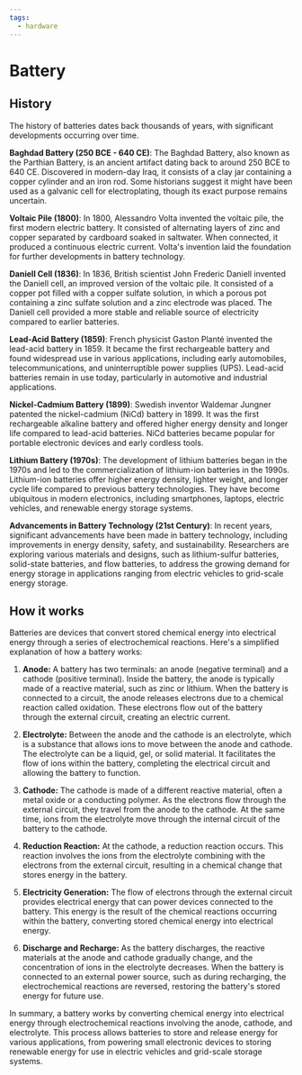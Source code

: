 ```yaml
---
tags:
  - hardware
---
```


# Battery

## History

The history of batteries dates back thousands of years, with significant developments occurring over time.

**Baghdad Battery (250 BCE - 640 CE)**: The Baghdad Battery, also known as the Parthian Battery, is an ancient artifact dating back to around 250 BCE to 640 CE. Discovered in modern-day Iraq, it consists of a clay jar containing a copper cylinder and an iron rod. Some historians suggest it might have been used as a galvanic cell for electroplating, though its exact purpose remains uncertain.

**Voltaic Pile (1800)**: In 1800, Alessandro Volta invented the voltaic pile, the first modern electric battery. It consisted of alternating layers of zinc and copper separated by cardboard soaked in saltwater. When connected, it produced a continuous electric current. Volta's invention laid the foundation for further developments in battery technology.

**Daniell Cell (1836)**: In 1836, British scientist John Frederic Daniell invented the Daniell cell, an improved version of the voltaic pile. It consisted of a copper pot filled with a copper sulfate solution, in which a porous pot containing a zinc sulfate solution and a zinc electrode was placed. The Daniell cell provided a more stable and reliable source of electricity compared to earlier batteries.

**Lead-Acid Battery (1859)**: French physicist Gaston Planté invented the lead-acid battery in 1859. It became the first rechargeable battery and found widespread use in various applications, including early automobiles, telecommunications, and uninterruptible power supplies (UPS). Lead-acid batteries remain in use today, particularly in automotive and industrial applications.

**Nickel-Cadmium Battery (1899)**: Swedish inventor Waldemar Jungner patented the nickel-cadmium (NiCd) battery in 1899. It was the first rechargeable alkaline battery and offered higher energy density and longer life compared to lead-acid batteries. NiCd batteries became popular for portable electronic devices and early cordless tools.

**Lithium Battery (1970s)**: The development of lithium batteries began in the 1970s and led to the commercialization of lithium-ion batteries in the 1990s. Lithium-ion batteries offer higher energy density, lighter weight, and longer cycle life compared to previous battery technologies. They have become ubiquitous in modern electronics, including smartphones, laptops, electric vehicles, and renewable energy storage systems.

**Advancements in Battery Technology (21st Century)**: In recent years, significant advancements have been made in battery technology, including improvements in energy density, safety, and sustainability. Researchers are exploring various materials and designs, such as lithium-sulfur batteries, solid-state batteries, and flow batteries, to address the growing demand for energy storage in applications ranging from electric vehicles to grid-scale energy storage.

## How it works

Batteries are devices that convert stored chemical energy into electrical energy through a series of electrochemical reactions. Here's a simplified explanation of how a battery works:

1. **Anode:** A battery has two terminals: an anode (negative terminal) and a cathode (positive terminal). Inside the battery, the anode is typically made of a reactive material, such as zinc or lithium. When the battery is connected to a circuit, the anode releases electrons due to a chemical reaction called oxidation. These electrons flow out of the battery through the external circuit, creating an electric current.

2. **Electrolyte:** Between the anode and the cathode is an electrolyte, which is a substance that allows ions to move between the anode and cathode. The electrolyte can be a liquid, gel, or solid material. It facilitates the flow of ions within the battery, completing the electrical circuit and allowing the battery to function.

3. **Cathode:** The cathode is made of a different reactive material, often a metal oxide or a conducting polymer. As the electrons flow through the external circuit, they travel from the anode to the cathode. At the same time, ions from the electrolyte move through the internal circuit of the battery to the cathode.

4. **Reduction Reaction:** At the cathode, a reduction reaction occurs. This reaction involves the ions from the electrolyte combining with the electrons from the external circuit, resulting in a chemical change that stores energy in the battery.

5. **Electricity Generation:** The flow of electrons through the external circuit provides electrical energy that can power devices connected to the battery. This energy is the result of the chemical reactions occurring within the battery, converting stored chemical energy into electrical energy.

6. **Discharge and Recharge:** As the battery discharges, the reactive materials at the anode and cathode gradually change, and the concentration of ions in the electrolyte decreases. When the battery is connected to an external power source, such as during recharging, the electrochemical reactions are reversed, restoring the battery's stored energy for future use.

In summary, a battery works by converting chemical energy into electrical energy through electrochemical reactions involving the anode, cathode, and electrolyte. This process allows batteries to store and release energy for various applications, from powering small electronic devices to storing renewable energy for use in electric vehicles and grid-scale storage systems.